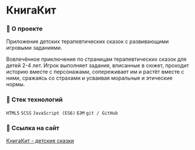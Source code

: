 # КнигаКит

### :herb: О проекте

Приложение детских терапевтических сказок с развивающими игровыми заданиями.

Вовлечённое приключение по страницам терапевтических сказок для детей 2-4 лет. Игрок выполняет задания, вписанные в сюжет, проходит историю вместе с персонажами, сопереживает им и растёт вместе с ними, сражаясь со страхами и усваивая моральные и этические нормы.

### :herb: Стек технологий

`HTML5` `SCSS` `JavaScript (ES6)` `БЭМ` `git / GitHub`

### :herb: Ссылка на сайт

[КнигаКит - детские сказки](https://knigakit.com/)
